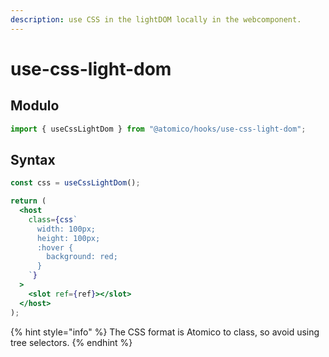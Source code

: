 ```yaml
---
description: use CSS in the lightDOM locally in the webcomponent.
---
```


# use-css-light-dom

## Modulo

```javascript
import { useCssLightDom } from "@atomico/hooks/use-css-light-dom";
```

## Syntax

```jsx
const css = useCssLightDom();

return (
  <host
    class={css`
      width: 100px;
      height: 100px;
      :hover {
        background: red;
      }
    `}
  >
    <slot ref={ref}></slot>
  </host>
);
```

{% hint style="info" %}
The CSS format is Atomico to class, so avoid using tree selectors.
{% endhint %}

